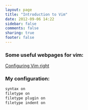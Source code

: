 ```yaml
---
layout: page
title: "Introduction to Vim"
date: 2012-09-06 14:22
sidebar: false
comments: false
sharing: true
footer: false
---
```

### Some useful webpages for vim:

[Configuring Vim right](http://items.sjbach.com/319/configuring-vim-right)

### My configuration:

``` sh
syntax on
filetype on
filetype plugin on
filetype indent on
```
